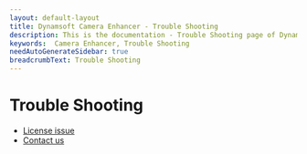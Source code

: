 ```yaml
---
layout: default-layout
title: Dynamsoft Camera Enhancer - Trouble Shooting 
description: This is the documentation - Trouble Shooting page of Dynamsoft Camera Enhancer.
keywords:  Camera Enhancer, Trouble Shooting 
needAutoGenerateSidebar: true
breadcrumbText: Trouble Shooting
---
```


# Trouble Shooting

- [License issue]({{site.license-error}})
- [Contact us]({{site.contact-us}})